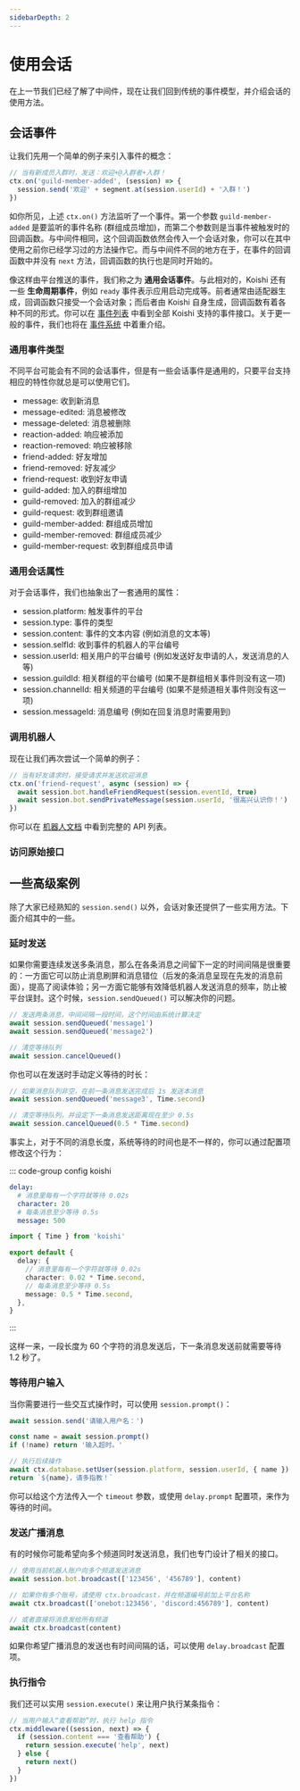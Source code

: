 ```yaml
---
sidebarDepth: 2
---
```


# 使用会话

在上一节我们已经了解了中间件，现在让我们回到传统的事件模型，并介绍会话的使用方法。

## 会话事件

让我们先用一个简单的例子来引入事件的概念：

```ts
// 当有新成员入群时，发送：欢迎+@入群者+入群！
ctx.on('guild-member-added', (session) => {
  session.send('欢迎' + segment.at(session.userId) + '入群！')
})
```

如你所见，上述 `ctx.on()` 方法监听了一个事件。第一个参数 `guild-member-added` 是要监听的事件名称 (群组成员增加)，而第二个参数则是当事件被触发时的回调函数。与中间件相同，这个回调函数依然会传入一个会话对象，你可以在其中使用之前你已经学习过的方法操作它。而与中间件不同的地方在于，在事件的回调函数中并没有 `next` 方法，回调函数的执行也是同时开始的。

像这样由平台推送的事件，我们称之为 **通用会话事件**。与此相对的，Koishi 还有一些 **生命周期事件**，例如 `ready` 事件表示应用启动完成等。前者通常由适配器生成，回调函数只接受一个会话对象；而后者由 Koishi 自身生成，回调函数有着各种不同的形式。你可以在 [事件列表](../../api/core/events.md) 中看到全部 Koishi 支持的事件接口。关于更一般的事件，我们也将在 [事件系统](../plugin/lifecycle.md) 中着重介绍。

### 通用事件类型

不同平台可能会有不同的会话事件，但是有一些会话事件是通用的，只要平台支持相应的特性你就总是可以使用它们。

- message: 收到新消息
- message-edited: 消息被修改
- message-deleted: 消息被删除
- reaction-added: 响应被添加
- reaction-removed: 响应被移除
- friend-added: 好友增加
- friend-removed: 好友减少
- friend-request: 收到好友申请
- guild-added: 加入的群组增加
- guild-removed: 加入的群组减少
- guild-request: 收到群组邀请
- guild-member-added: 群组成员增加
- guild-member-removed: 群组成员减少
- guild-member-request: 收到群组成员申请

### 通用会话属性

对于会话事件，我们也抽象出了一套通用的属性：

- session.platform: 触发事件的平台
- session.type: 事件的类型
- session.content: 事件的文本内容 (例如消息的文本等)
- session.selfId: 收到事件的机器人的平台编号
- session.userId: 相关用户的平台编号 (例如发送好友申请的人，发送消息的人等)
- session.guildId: 相关群组的平台编号 (如果不是群组相关事件则没有这一项)
- session.channelId: 相关频道的平台编号 (如果不是频道相关事件则没有这一项)
- session.messageId: 消息编号 (例如在回复消息时需要用到)

### 调用机器人

现在让我们再次尝试一个简单的例子：

```ts
// 当有好友请求时，接受请求并发送欢迎消息
ctx.on('friend-request', async (session) => {
  await session.bot.handleFriendRequest(session.eventId, true)
  await session.bot.sendPrivateMessage(session.userId, '很高兴认识你！')
})
```

你可以在 [机器人文档](../../api/core/bot.md) 中看到完整的 API 列表。

### 访问原始接口

## 一些高级案例

除了大家已经熟知的 `session.send()` 以外，会话对象还提供了一些实用方法。下面介绍其中的一些。

### 延时发送

如果你需要连续发送多条消息，那么在各条消息之间留下一定的时间间隔是很重要的：一方面它可以防止消息刷屏和消息错位（后发的条消息呈现在先发的消息前面），提高了阅读体验；另一方面它能够有效降低机器人发送消息的频率，防止被平台误封。这个时候，`session.sendQueued()` 可以解决你的问题。

```ts
// 发送两条消息，中间间隔一段时间，这个时间由系统计算决定
await session.sendQueued('message1')
await session.sendQueued('message2')

// 清空等待队列
await session.cancelQueued()
```

你也可以在发送时手动定义等待的时长：

```ts
// 如果消息队列非空，在前一条消息发送完成后 1s 发送本消息
await session.sendQueued('message3', Time.second)

// 清空等待队列，并设定下一条消息发送距离现在至少 0.5s
await session.cancelQueued(0.5 * Time.second)
```

事实上，对于不同的消息长度，系统等待的时间也是不一样的，你可以通过配置项修改这个行为：

::: code-group config koishi
```yaml
delay:
  # 消息里每有一个字符就等待 0.02s
  character: 20
  # 每条消息至少等待 0.5s
  message: 500
```
```ts
import { Time } from 'koishi'

export default {
  delay: {
    // 消息里每有一个字符就等待 0.02s
    character: 0.02 * Time.second,
    // 每条消息至少等待 0.5s
    message: 0.5 * Time.second,
  },
}
```
:::

这样一来，一段长度为 60 个字符的消息发送后，下一条消息发送前就需要等待 1.2 秒了。

### 等待用户输入

当你需要进行一些交互式操作时，可以使用 `session.prompt()`：

```ts
await session.send('请输入用户名：')

const name = await session.prompt()
if (!name) return '输入超时。'

// 执行后续操作
await ctx.database.setUser(session.platform, session.userId, { name })
return `${name}，请多指教！`
```

你可以给这个方法传入一个 `timeout` 参数，或使用 `delay.prompt` 配置项，来作为等待的时间。

### 发送广播消息

有的时候你可能希望向多个频道同时发送消息，我们也专门设计了相关的接口。

```ts
// 使用当前机器人账户向多个频道发送消息
await session.bot.broadcast(['123456', '456789'], content)

// 如果你有多个账号，请使用 ctx.broadcast，并在频道编号前加上平台名称
await ctx.broadcast(['onebot:123456', 'discord:456789'], content)

// 或者直接将消息发给所有频道
await ctx.broadcast(content)
```

如果你希望广播消息的发送也有时间间隔的话，可以使用 `delay.broadcast` 配置项。

### 执行指令

我们还可以实用 `session.execute()` 来让用户执行某条指令：

```ts
// 当用户输入“查看帮助”时，执行 help 指令
ctx.middleware((session, next) => {
  if (session.content === '查看帮助') {
    return session.execute('help', next)
  } else {
    return next()
  }
})
```
